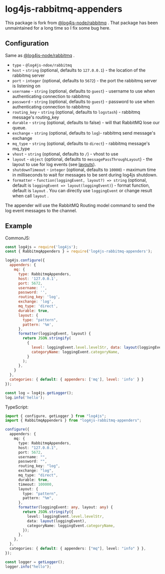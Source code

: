 # log4js-rabbitmq-appenders

This package is fork from [@log4js-node/rabbitmq](https://github.com/log4js-node/rabbitmq) . That package has been unmaintained for a long time so I fix some bug here.

## Configuration

Same as [@log4js-node/rabbitmq](https://github.com/log4js-node/rabbitmq) .

- `type` - `@log4js-ndoe/rabbitmq`
- `host` - `string` (optional, defaults to `127.0.0.1`) - the location of the rabbitmq server
- `port` - `integer` (optional, defaults to `5672`) - the port the rabbitmq server is listening on
- `username` - `string` (optional, defaults to `guest`) - username to use when authenticating connection to rabbitmq
- `password` - `string` (optional, defaults to `guest`) - password to use when authenticating connection to rabbitmq
- `routing_key` - `string` (optional, defaults to `logstash`) - rabbitmq message's routing_key
- `durable` - `string` (optional, defaults to false) - will that RabbitMQ lose our queue.
- `exchange` - `string` (optional, defaults to `log`)- rabbitmq send message's exchange
- `mq_type` - `string` (optional, defaults to `direct`) - rabbitmq message's mq_type
- `vhost` - `string` (optional, defaults to `/`) - vhost to use
- `layout` - `object` (optional, defaults to `messagePassThroughLayout`) - the layout to use for log events (see [layouts](https://github.com/log4js-node/rabbitmq/blob/master/layouts.md)).
- `shutdownTimeout` - `integer` (optional, defaults to `10000`) - maximum time in milliseconds to wait for messages to be sent during log4js shutdown.
- `formatter` - `function(loggingEvent, layout?) => string` (optional, default is `loggingEvent => layout(loggingEvent)`) - format function, default is `layout` . You can directly use `loggingEvent` or change result when call `layout` .

The appender will use the RabbitMQ Routing model command to send the log event messages to the channel.

## Example

CommonJS:

```javascript
const log4js = require('log4js');
const { RabbitmqAppenders } = require('log4js-rabbitmq-appenders');

log4js.configure({
  appenders: {
    mq: {
      type: RabbitmqAppenders,
      host: '127.0.0.1',
      port: 5672,
      username: '',
      password: '',
      routing_key: 'log',
      exchange: 'log',
      mq_type: 'direct',
      durable: true,
      layout: {
        type: "pattern",
        pattern: '%m',
      },
      formatter(loggingEvent, layout) {
        return JSON.stringify(
          {
            level: loggingEvent.level.levelStr, data: layout(loggingEvent),
            categoryName: loggingEvent.categoryName,
          }
        );
      },
    }
  },
  categories: { default: { appenders: ['mq'], level: 'info' } }
});

const log = log4js.getLogger();
log.info('hello');
```

TypeScript:

```typescript
import { configure, getLogger } from "log4js";
import { RabbitmqAppenders } from "log4js-rabbitmq-appenders";

configure({
  appenders: {
    mq: {
      type: RabbitmqAppenders,
      host: "127.0.0.1",
      port: 5672,
      username: "",
      password: "",
      routing_key: "log",
      exchange: "log",
      mq_type: "direct",
      durable: true,
      timeout: 100000,
      layout: {
        type: "pattern",
        pattern: "%m",
      },
      formatter(loggingEvent: any, layout: any) {
        return JSON.stringify({
          level: loggingEvent.level.levelStr,
          data: layout(loggingEvent),
          categoryName: loggingEvent.categoryName,
        });
      },
    },
  },
  categories: { default: { appenders: ["mq"], level: "info" } },
});

const logger = getLogger();
logger.info("hello");

```

